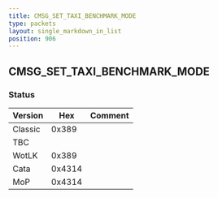 ```yaml
---
title: CMSG_SET_TAXI_BENCHMARK_MODE
type: packets
layout: single_markdown_in_list
position: 906
---
```


## CMSG_SET_TAXI_BENCHMARK_MODE

### Status

Version    | Hex        | Comment
---------- | ---------- | ---------- 
Classic    | 0x389      | 
TBC        |            |
WotLK      | 0x389      | 
Cata       | 0x4314     | 
MoP        | 0x4314     | 